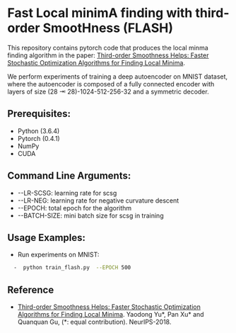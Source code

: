 # Fast Local minimA finding with third-order SmootHness (FLASH)

This repository contains pytorch code that produces the local minma finding algorithm in the paper: [Third-order Smoothness Helps: Faster Stochastic Optimization Algorithms for Finding Local Minima](http://papers.nips.cc/paper/7704-third-order-smoothness-helps-faster-stochastic-optimization-algorithms-for-finding-local-minima.pdf).

We perform experiments of training a deep autoencoder on MNIST dataset, where the autoencoder is composed of a fully connected encoder with layers of size (28 ⇥ 28)-1024-512-256-32 and a symmetric decoder.

## Prerequisites:
* Python (3.6.4)
* Pytorch (0.4.1)
* NumPy
* CUDA

## Command Line Arguments:
* --LR-SCSG: learning rate for scsg
* --LR-NEG: learning rate for negative curvature descent
* --EPOCH: total epoch for the algorithm
* --BATCH-SIZE: mini batch size for scsg in training

## Usage Examples:
* Run experiments on MNIST:
```bash
  -  python train_flash.py  --EPOCH 500
```

## Reference
* [Third-order Smoothness Helps: Faster Stochastic Optimization Algorithms for Finding Local Minima](http://papers.nips.cc/paper/7704-third-order-smoothness-helps-faster-stochastic-optimization-algorithms-for-finding-local-minima.pdf). Yaodong Yu*, Pan Xu* and Quanquan Gu, (*: equal contribution). NeurIPS-2018.
